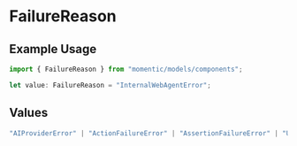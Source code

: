 # FailureReason

## Example Usage

```typescript
import { FailureReason } from "momentic/models/components";

let value: FailureReason = "InternalWebAgentError";
```

## Values

```typescript
"AIProviderError" | "ActionFailureError" | "AssertionFailureError" | "UserConfigurationError" | "JobTimeoutError" | "InternalWebAgentError" | "InternalPlatformError"
```
